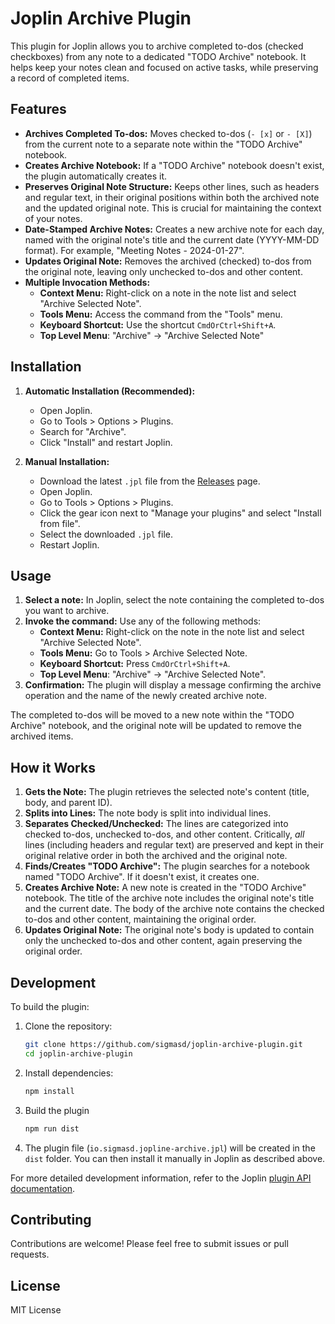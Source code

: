 # Joplin Archive Plugin

This plugin for Joplin allows you to archive completed to-dos (checked checkboxes) from any note to a dedicated "TODO Archive" notebook. It helps keep your notes clean and focused on active tasks, while preserving a record of completed items.

## Features

-   **Archives Completed To-dos:** Moves checked to-dos (`- [x]` or `- [X]`) from the current note to a separate note within the "TODO Archive" notebook.
-   **Creates Archive Notebook:** If a "TODO Archive" notebook doesn't exist, the plugin automatically creates it.
-   **Preserves Original Note Structure:**  Keeps other lines, such as headers and regular text, in their original positions within both the archived note and the updated original note.  This is crucial for maintaining the context of your notes.
-   **Date-Stamped Archive Notes:** Creates a new archive note for each day, named with the original note's title and the current date (YYYY-MM-DD format).  For example, "Meeting Notes - 2024-01-27".
-   **Updates Original Note:** Removes the archived (checked) to-dos from the original note, leaving only unchecked to-dos and other content.
-   **Multiple Invocation Methods:**
    -   **Context Menu:** Right-click on a note in the note list and select "Archive Selected Note".
    -   **Tools Menu:** Access the command from the "Tools" menu.
    -   **Keyboard Shortcut:** Use the shortcut `CmdOrCtrl+Shift+A`.
    -  **Top Level Menu**: "Archive" -> "Archive Selected Note"

## Installation

1.  **Automatic Installation (Recommended):**
    -   Open Joplin.
    -   Go to Tools > Options > Plugins.
    -   Search for "Archive".
    -   Click "Install" and restart Joplin.

2.  **Manual Installation:**
    -   Download the latest `.jpl` file from the [Releases](https://github.com/sigmasd/joplin-archive-plugin/releases) page.
    -   Open Joplin.
    -   Go to Tools > Options > Plugins.
    -   Click the gear icon next to "Manage your plugins" and select "Install from file".
    -   Select the downloaded `.jpl` file.
    -   Restart Joplin.

## Usage

1.  **Select a note:** In Joplin, select the note containing the completed to-dos you want to archive.
2.  **Invoke the command:** Use any of the following methods:
    -   **Context Menu:** Right-click on the note in the note list and select "Archive Selected Note".
    -   **Tools Menu:** Go to Tools > Archive Selected Note.
    -   **Keyboard Shortcut:** Press `CmdOrCtrl+Shift+A`.
    -   **Top Level Menu**:  "Archive" -> "Archive Selected Note".
3.  **Confirmation:** The plugin will display a message confirming the archive operation and the name of the newly created archive note.

The completed to-dos will be moved to a new note within the "TODO Archive" notebook, and the original note will be updated to remove the archived items.

## How it Works

1.  **Gets the Note:** The plugin retrieves the selected note's content (title, body, and parent ID).
2.  **Splits into Lines:** The note body is split into individual lines.
3.  **Separates Checked/Unchecked:** The lines are categorized into checked to-dos, unchecked to-dos, and other content.  Critically, *all* lines (including headers and regular text) are preserved and kept in their original relative order in both the archived and the original note.
4.  **Finds/Creates "TODO Archive":** The plugin searches for a notebook named "TODO Archive". If it doesn't exist, it creates one.
5.  **Creates Archive Note:** A new note is created in the "TODO Archive" notebook. The title of the archive note includes the original note's title and the current date. The body of the archive note contains the checked to-dos and other content, maintaining the original order.
6.  **Updates Original Note:** The original note's body is updated to contain only the unchecked to-dos and other content, again preserving the original order.

## Development

To build the plugin:

1.  Clone the repository:
    ```bash
    git clone https://github.com/sigmasd/joplin-archive-plugin.git
    cd joplin-archive-plugin
    ```
2.  Install dependencies:
    ```bash
    npm install
    ```
3. Build the plugin
    ```bash
    npm run dist
    ```
4.  The plugin file (`io.sigmasd.jopline-archive.jpl`) will be created in the `dist` folder. You can then install it manually in Joplin as described above.

For more detailed development information, refer to the Joplin [plugin API documentation](https://joplinapp.org/api/get_started/plugins/).

## Contributing

Contributions are welcome! Please feel free to submit issues or pull requests.

## License

MIT License
